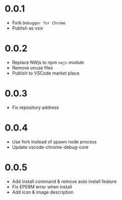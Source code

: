 # 0.0.1
* Fork `Debugger for Chrome`
* Publish as vsix

# 0.0.2
* Replace NWjs to npm `nwjs` module
* Remove unuse files
* Publish to VSCode market place

# 0.0.3
* Fix repository address

# 0.0.4
* Use fork instead of spawn node process
* Update vscode-chrome-debug-core

# 0.0.5
* Add install command & remove auto install feature
* Fix EPERM error when install
* Add icon & image description

